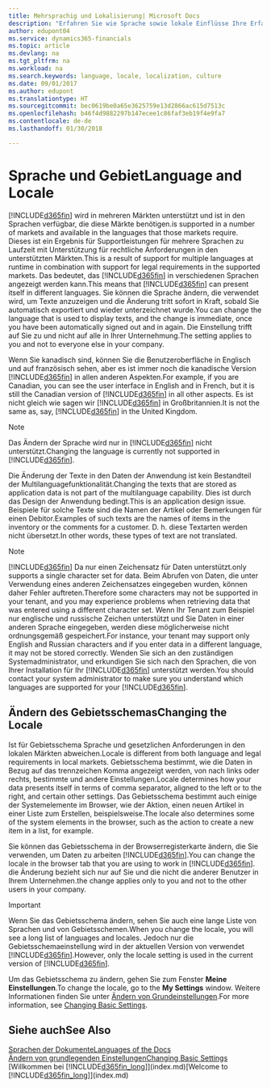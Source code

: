 ```yaml
---
title: Mehrsprachig und Lokalisierung| Microsoft Docs
description: "Erfahren Sie wie Sprache sowie lokale Einflüsse Ihre Erfahrung in Finance and Operations, Business edition beeinflusst."
author: edupont04
ms.service: dynamics365-financials
ms.topic: article
ms.devlang: na
ms.tgt_pltfrm: na
ms.workload: na
ms.search.keywords: language, locale, localization, culture
ms.date: 09/01/2017
ms.author: edupont
ms.translationtype: HT
ms.sourcegitcommit: bec0619be0a65e3625759e13d2866ac615d7513c
ms.openlocfilehash: b46f4d9882297b147ecee1c86faf3eb19f4e9fa7
ms.contentlocale: de-de
ms.lasthandoff: 01/30/2018

---
```

# <a name="language-and-locale"></a><span data-ttu-id="6a33d-103">Sprache und Gebiet</span><span class="sxs-lookup"><span data-stu-id="6a33d-103">Language and Locale</span></span>
[!INCLUDE[d365fin](includes/d365fin_md.md)] <span data-ttu-id="6a33d-104"> wird in mehreren Märkten unterstützt und ist in den Sprachen verfügbar, die diese Märkte benötigen.</span><span class="sxs-lookup"><span data-stu-id="6a33d-104">is supported in a number of markets and available in the languages that those markets require.</span></span> <span data-ttu-id="6a33d-105">Dieses ist ein Ergebnis für Supportleistungen für mehrere Sprachen zu Laufzeit mit Unterstützung für rechtliche Anforderungen in den unterstützten Märkten.</span><span class="sxs-lookup"><span data-stu-id="6a33d-105">This is a result of support for multiple languages at runtime in combination with support for legal requirements in the supported markets.</span></span> <span data-ttu-id="6a33d-106">Das bedeutet, das [!INCLUDE[d365fin](includes/d365fin_md.md)] in verschiedenen Sprachen angezeigt werden kann.</span><span class="sxs-lookup"><span data-stu-id="6a33d-106">This means that [!INCLUDE[d365fin](includes/d365fin_md.md)] can present itself in different languages.</span></span> <span data-ttu-id="6a33d-107">Sie können die Sprache ändern, die verwendet wird, um Texte anzuzeigen und die Änderung tritt sofort in Kraft, sobald Sie automatisch exportiert und wieder unterzeichnet wurde.</span><span class="sxs-lookup"><span data-stu-id="6a33d-107">You can change the language that is used to display texts, and the change is immediate, once you have been automatically signed out and in again.</span></span> <span data-ttu-id="6a33d-108">Die Einstellung trifft auf Sie zu und nicht auf alle in Ihrer Unternehmung.</span><span class="sxs-lookup"><span data-stu-id="6a33d-108">The setting applies to you and not to everyone else in your company.</span></span>  

<span data-ttu-id="6a33d-109">Wenn Sie kanadisch sind, können Sie die Benutzeroberfläche in Englisch und auf französisch sehen, aber es ist immer noch die kanadische Version [!INCLUDE[d365fin](includes/d365fin_md.md)] in allen anderen Aspekten.</span><span class="sxs-lookup"><span data-stu-id="6a33d-109">For example, if you are Canadian, you can see the user interface in English and in French, but it is still the Canadian version of [!INCLUDE[d365fin](includes/d365fin_md.md)] in all other aspects.</span></span> <span data-ttu-id="6a33d-110">Es ist nicht gleich wie sagen wir [!INCLUDE[d365fin](includes/d365fin_md.md)] in Großbritannien.</span><span class="sxs-lookup"><span data-stu-id="6a33d-110">It is not the same as, say, [!INCLUDE[d365fin](includes/d365fin_md.md)] in the United Kingdom.</span></span>  

> [!NOTE]  
>  <span data-ttu-id="6a33d-111">Das Ändern der Sprache wird nur in [!INCLUDE[d365fin](includes/d365fin_md.md)] nicht unterstützt.</span><span class="sxs-lookup"><span data-stu-id="6a33d-111">Changing the language is currently not supported in [!INCLUDE[d365fin](includes/d365fin_md.md)].</span></span>

<span data-ttu-id="6a33d-112">Die Änderung der Texte in den Daten der Anwendung ist kein Bestandteil der Multilanguagefunktionalität.</span><span class="sxs-lookup"><span data-stu-id="6a33d-112">Changing the texts that are stored as application data is not part of the multilanguage capability.</span></span> <span data-ttu-id="6a33d-113">Dies ist durch das Design der Anwendung bedingt.</span><span class="sxs-lookup"><span data-stu-id="6a33d-113">This is an application design issue.</span></span> <span data-ttu-id="6a33d-114">Beispiele für solche Texte sind die Namen der Artikel oder Bemerkungen für einen Debitor.</span><span class="sxs-lookup"><span data-stu-id="6a33d-114">Examples of such texts are the names of items in the inventory or the comments for a customer.</span></span> <span data-ttu-id="6a33d-115">D. h. diese Textarten werden nicht übersetzt.</span><span class="sxs-lookup"><span data-stu-id="6a33d-115">In other words, these types of text are not translated.</span></span>  

> [!NOTE]  
>  [!INCLUDE[d365fin](includes/d365fin_md.md)] <span data-ttu-id="6a33d-116">Da   nur einen Zeichensatz für Daten unterstützt.</span><span class="sxs-lookup"><span data-stu-id="6a33d-116">only supports a single character set for data.</span></span> <span data-ttu-id="6a33d-117">Beim Abrufen von Daten, die unter Verwendung eines anderen Zeichensatzes eingegeben wurden, können daher Fehler auftreten.</span><span class="sxs-lookup"><span data-stu-id="6a33d-117">Therefore some characters may not be supported in your tenant, and you may experience problems when retrieving data that was entered using a different character set.</span></span> <span data-ttu-id="6a33d-118">Wenn Ihr Tenant zum Beispiel nur englische und russische Zeichen unterstützt und Sie Daten in einer anderen Sprache eingegeben, werden diese möglicherweise nicht ordnungsgemäß gespeichert.</span><span class="sxs-lookup"><span data-stu-id="6a33d-118">For instance, your tenant may support only English and Russian characters and if you enter data in a different language, it may not be stored correctly.</span></span> <span data-ttu-id="6a33d-119">Wenden Sie sich an den zuständigen Systemadministrator, und erkundigen Sie sich nach den Sprachen, die von Ihrer Installation für Ihr [!INCLUDE[d365fin](includes/d365fin_md.md)] unterstützt werden.</span><span class="sxs-lookup"><span data-stu-id="6a33d-119">You should contact your system administrator to make sure you understand which languages are supported for your [!INCLUDE[d365fin](includes/d365fin_md.md)].</span></span>  

## <a name="changing-the-locale"></a><span data-ttu-id="6a33d-120">Ändern des Gebietsschemas</span><span class="sxs-lookup"><span data-stu-id="6a33d-120">Changing the Locale</span></span>
<span data-ttu-id="6a33d-121">Ist für Gebietsschema Sprache und gesetzlichen Anforderungen in den lokalen Märkten abweichen.</span><span class="sxs-lookup"><span data-stu-id="6a33d-121">Locale is different from both language and legal requirements in local markets.</span></span> <span data-ttu-id="6a33d-122">Gebietsschema bestimmt, wie die Daten in Bezug auf das trennzeichen Komma angezeigt werden, von nach links oder rechts, bestimmte und andere Einstellungen.</span><span class="sxs-lookup"><span data-stu-id="6a33d-122">Locale determines how your data presents itself in terms of comma separator, aligned to the left or to the right, and certain other settings.</span></span> <span data-ttu-id="6a33d-123">Das Gebietsschema bestimmt auch einige der Systemelemente im Browser, wie der Aktion, einen neuen Artikel in einer Liste zum Erstellen, beispielsweise.</span><span class="sxs-lookup"><span data-stu-id="6a33d-123">The locale also determines some of the system elements in the browser, such as the action to create a new item in a list, for example.</span></span>  

<span data-ttu-id="6a33d-124">Sie können das Gebietsschema in der Browserregisterkarte ändern, die Sie verwenden, um Daten zu arbeiten [!INCLUDE[d365fin](includes/d365fin_md.md)].</span><span class="sxs-lookup"><span data-stu-id="6a33d-124">You can change the locale in the browser tab that you are using to work in [!INCLUDE[d365fin](includes/d365fin_md.md)].</span></span> <span data-ttu-id="6a33d-125">die Änderung bezieht sich nur auf Sie und die nicht die anderer Benutzer in Ihrem Unternehmen.</span><span class="sxs-lookup"><span data-stu-id="6a33d-125">the change applies only to you and not to the other users in your company.</span></span>  

> [!IMPORTANT]  
>  <span data-ttu-id="6a33d-126">Wenn Sie das Gebietsschema ändern, sehen Sie auch eine lange Liste von Sprachen und von Gebietsschemen.</span><span class="sxs-lookup"><span data-stu-id="6a33d-126">When you change the locale, you will see a long list of languages and locales.</span></span> <span data-ttu-id="6a33d-127">Jedoch nur die Gebietsschemaeinstellung wird in der aktuellen Version von verwendet [!INCLUDE[d365fin](includes/d365fin_md.md)].</span><span class="sxs-lookup"><span data-stu-id="6a33d-127">However, only the locale setting is used in the current version of [!INCLUDE[d365fin](includes/d365fin_md.md)].</span></span>  

<span data-ttu-id="6a33d-128">Um das Gebietsschema zu ändern, gehen Sie zum Fenster **Meine Einstellungen**.</span><span class="sxs-lookup"><span data-stu-id="6a33d-128">To change the locale, go to the **My Settings** window.</span></span> <span data-ttu-id="6a33d-129">Weitere Informationen finden Sie unter [Ändern von Grundeinstellungen](ui-change-basic-settings.md).</span><span class="sxs-lookup"><span data-stu-id="6a33d-129">For more information, see [Changing Basic Settings](ui-change-basic-settings.md).</span></span>  

## <a name="see-also"></a><span data-ttu-id="6a33d-130">Siehe auch</span><span class="sxs-lookup"><span data-stu-id="6a33d-130">See Also</span></span>  
[<span data-ttu-id="6a33d-131">Sprachen der Dokumente</span><span class="sxs-lookup"><span data-stu-id="6a33d-131">Languages of the Docs</span></span>](about-languages.md)  
[<span data-ttu-id="6a33d-132">Ändern von grundlegenden Einstellungen</span><span class="sxs-lookup"><span data-stu-id="6a33d-132">Changing Basic Settings</span></span>](ui-change-basic-settings.md)  
<span data-ttu-id="6a33d-133">[Willkommen bei [!INCLUDE[d365fin_long](includes/d365fin_long_md.md)]](index.md)</span><span class="sxs-lookup"><span data-stu-id="6a33d-133">[Welcome to [!INCLUDE[d365fin_long](includes/d365fin_long_md.md)]](index.md)</span></span>  

